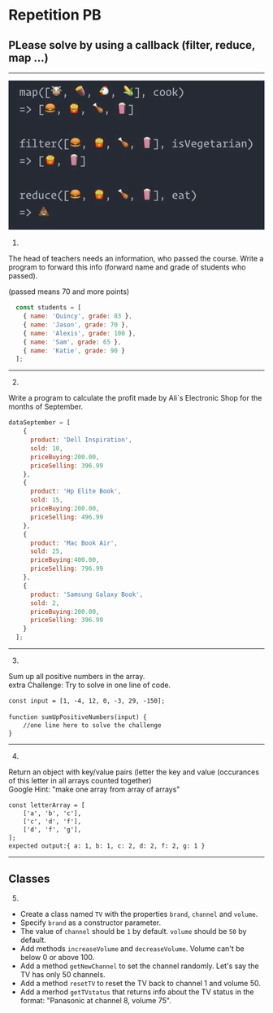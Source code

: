# Repetition PB


## PLease solve by using a callback (filter, reduce, map ...)

---

![map - filter - reduce ](map-filter-reduce.jpg)

1. 
The head of teachers needs an information, who passed the course. Write a program to forward this info (forward name and grade of students who passed). 

(passed means 70 and more points)

```javascript
  const students = [
    { name: 'Quincy', grade: 83 },
    { name: 'Jason', grade: 70 },
    { name: 'Alexis', grade: 100 },
    { name: 'Sam', grade: 65 },
    { name: 'Katie', grade: 90 }
  ];
```
---

2. 

Write a program to calculate the profit made by Ali`s Electronic Shop for the months of September.

```javascript
dataSeptember = [
    {
      product: 'Dell Inspiration',
      sold: 10,
      priceBuying:200.00,
      priceSelling: 396.99
    },
    {
      product: 'Hp Elite Book',
      sold: 15,
      priceBuying:200.00,
      priceSelling: 496.99
    },
    {
      product: 'Mac Book Air',
      sold: 25,
      priceBuying:400.00,
      priceSelling: 796.99
    },
    {
      product: 'Samsung Galaxy Book',
      sold: 2,
      priceBuying:200.00,
      priceSelling: 396.99
    }
  ];
```
---
3.

Sum up all positive numbers in the array.\
extra Challenge: 
Try to solve in one line of code.
```
const input = [1, -4, 12, 0, -3, 29, -150];

function sumUpPositiveNumbers(input) {
    //one line here to solve the challenge
}
```
---
4.

Return an object with key/value pairs (letter the key and value (occurances of this letter in all arrays counted together)\
Google Hint: "make one array from array of arrays"
```
const letterArray = [
    ['a', 'b', 'c'],
    ['c', 'd', 'f'],
    ['d', 'f', 'g'],
];
expected output:{ a: 1, b: 1, c: 2, d: 2, f: 2, g: 1 }
```
---
## Classes

5. 
* Create a class named `TV` with the properties `brand`, `channel` and `volume`.
* Specify `brand` as a constructor parameter.
* The value of `channel` should be `1` by default. `volume` should be `50` by default.
* Add methods `increaseVolume` and `decreaseVolume`. Volume can't be below 0 or above 100.
* Add a method `getNewChannel` to set the channel randomly. Let's say the TV has only 50 channels.
* Add a method `resetTV` to reset the TV back to channel 1 and volume 50. 
* Add a merhod `getTVstatus` that returns info about the TV status in the format: "Panasonic at channel 8, volume 75".